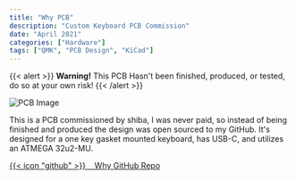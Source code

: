 ```yaml
---
title: "Why PCB"
description: "Custom Keyboard PCB Commission"
date: "April 2021"
categories: ["Hardware"]
tags: ["QMK", "PCB Design", "KiCad"]
---
```

{{< alert >}}
**Warning!** This PCB Hasn't been finished, produced, or tested, do so at your own risk!
{{< /alert >}}

![PCB Image](hardware/why.png "Back of the PCB")

This is a PCB commissioned by shiba, I was never paid, so instead of being finished and produced the design was open sourced to my GitHub. It's designed for a one key gasket mounted keyboard, has USB-C, and utilizes an ATMEGA 32u2-MU.

[{{< icon "github" >}}&nbsp;&nbsp;&nbsp;&nbsp;Why GitHub Repo](https://github.com/lfgberg/why-PCB)
